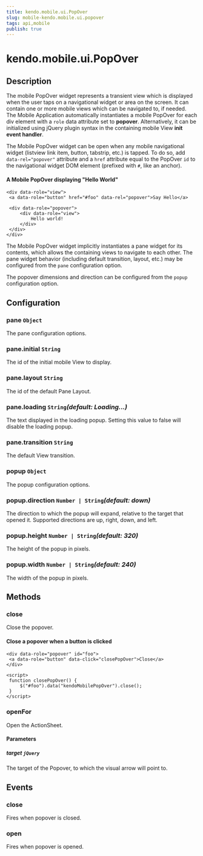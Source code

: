 ```yaml
---
title: kendo.mobile.ui.PopOver
slug: mobile-kendo.mobile.ui.popover
tags: api,mobile
publish: true
---
```


# kendo.mobile.ui.PopOver

## Description



The mobile PopOver widget represents a transient view which is displayed when the user taps on a navigational widget
or area on the screen. It can contain one or more mobile views which can be navigated to, if needed.
The Mobile Application automatically instantiates a mobile PopOver for each div element with a `role`
data attribute set to **popover**.
Alternatively, it can be initialized using jQuery plugin syntax in the containing mobile View **init event handler**.


The Mobile PopOver widget can be open when any mobile navigational widget (listview link item, button, tabstrip, etc.) is tapped.
To do so, add `data-rel="popover"` attribute and a `href` attribute equal to the PopOver `id` to the navigational widget DOM element (prefixed with `#`, like an anchor).

#### A Mobile PopOver displaying "Hello World"

    <div data-role="view">
     <a data-role="button" href="#foo" data-rel="popover">Say Hello</a>
    
     <div data-role="popover">
         <div data-role="view">
             Hello world!
         </div>
     </div>
    </div>

The Mobile PopOver widget implicitly instantiates a pane widget for its contents, which allows the containing views to navigate to each
other. The pane widget behavior (including default transition, layout, etc.) may be configured from the `pane` configuration option.

The popover dimensions and direction can be configured from the `popup` configuration option.

## Configuration

### pane `Object`

The pane configuration options.

### pane.initial `String`

 The id of the initial mobile View to display.

### pane.layout `String`

 The id of the default Pane Layout.

### pane.loading `String`*(default: Loading...)*

 The text displayed in the loading popup. Setting this value to false will disable the loading popup.

### pane.transition `String`

 The default View transition.

### popup `Object`

The popup configuration options.

### popup.direction `Number | String`*(default: down)*

 The direction to which the popup will expand, relative to the target that opened it.
Supported directions are up, right, down, and left.

### popup.height `Number | String`*(default: 320)*

 The height of the popup in pixels.

### popup.width `Number | String`*(default: 240)*

 The width of the popup in pixels.

## Methods

### close

Close the popover.

#### Close a popover when a button is clicked

    <div data-role="popover" id="foo">
     <a data-role="button" data-click="closePopOver">Close</a>
    </div>
    
    <script>
     function closePopOver() {
         $("#foo").data("kendoMobilePopOver").close();
     }
    </script>

### openFor

Open the ActionSheet.

#### Parameters

##### target `jQuery`

The target of the Popover, to which the visual arrow will point to.

## Events

### close

Fires when popover is closed.

### open

Fires when popover is opened.